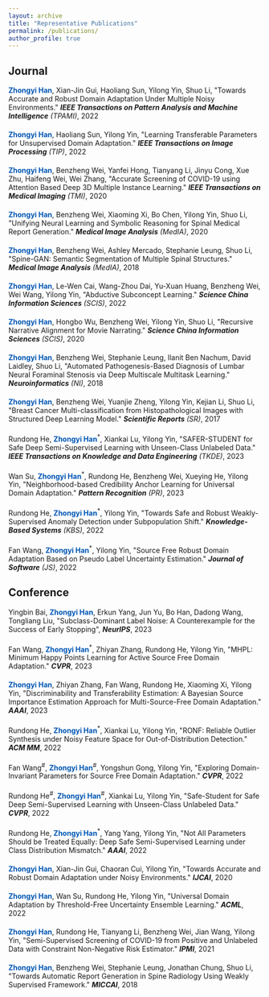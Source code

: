 ```yaml
---
layout: archive
title: "Representative Publications"
permalink: /publications/
author_profile: true
---
```


## Journal

<div style="margin-bottom: 20px;">
  <span style="font-weight: bold; color: #0056b3;">Zhongyi Han</span>, Xian-Jin Gui, Haoliang Sun, Yilong Yin, Shuo Li, "Towards Accurate and Robust Domain Adaptation Under Multiple Noisy Environments." <em><strong>IEEE Transactions on Pattern Analysis and Machine Intelligence</strong> (TPAMI)</em>, 2022
</div>

<div style="margin-bottom: 20px;">
  <span style="font-weight: bold; color: #0056b3;">Zhongyi Han</span>, Haoliang Sun, Yilong Yin, "Learning Transferable Parameters for Unsupervised Domain Adaptation." <em><strong>IEEE Transactions on Image Processing</strong> (TIP)</em>, 2022
</div>

<div style="margin-bottom: 20px;">
  <span style="font-weight: bold; color: #0056b3;">Zhongyi Han</span>, Benzheng Wei, Yanfei Hong, Tianyang Li, Jinyu Cong, Xue Zhu, Haifeng Wei, Wei Zhang, "Accurate Screening of COVID-19 using Attention Based Deep 3D Multiple Instance Learning." <em><strong>IEEE Transactions on Medical Imaging</strong> (TMI)</em>, 2020
</div>

<div style="margin-bottom: 20px;">
  <span style="font-weight: bold; color: #0056b3;">Zhongyi Han</span>, Benzheng Wei, Xiaoming Xi, Bo Chen, Yilong Yin, Shuo Li, "Unifying Neural Learning and Symbolic Reasoning for Spinal Medical Report Generation." <em><strong>Medical Image Analysis</strong> (MedIA)</em>, 2020
</div>

<div style="margin-bottom: 20px;">
  <span style="font-weight: bold; color: #0056b3;">Zhongyi Han</span>, Benzheng Wei, Ashley Mercado, Stephanie Leung, Shuo Li, "Spine-GAN: Semantic Segmentation of Multiple Spinal Structures." <em><strong>Medical Image Analysis</strong> (MedIA)</em>, 2018
</div>

<div style="margin-bottom: 20px;">
  <span style="font-weight: bold; color: #0056b3;">Zhongyi Han</span>, Le-Wen Cai, Wang-Zhou Dai, Yu-Xuan Huang, Benzheng Wei, Wei Wang, Yilong Yin, "Abductive Subconcept Learning." <em><strong>Science China Information Sciences</strong> (SCIS)</em>, 2022
</div>

<div style="margin-bottom: 20px;">
  <span style="font-weight: bold; color: #0056b3;">Zhongyi Han</span>, Hongbo Wu, Benzheng Wei, Yilong Yin, Shuo Li, "Recursive Narrative Alignment for Movie Narrating." <em><strong>Science China Information Sciences</strong> (SCIS)</em>, 2020
</div>

<div style="margin-bottom: 20px;">
  <span style="font-weight: bold; color: #0056b3;">Zhongyi Han</span>, Benzheng Wei, Stephanie Leung, Ilanit Ben Nachum, David Laidley, Shuo Li, "Automated Pathogenesis-Based Diagnosis of Lumbar Neural Foraminal Stenosis via Deep Multiscale Multitask Learning." <em><strong>Neuroinformatics</strong> (NI)</em>, 2018
</div>

<div style="margin-bottom: 20px;">
  <span style="font-weight: bold; color: #0056b3;">Zhongyi Han</span>, Benzheng Wei, Yuanjie Zheng, Yilong Yin, Kejian Li, Shuo Li, "Breast Cancer Multi-classification from Histopathological Images with Structured Deep Learning Model." <em><strong>Scientific Reports</strong> (SR)</em>, 2017
</div>

<div style="margin-bottom: 20px;">
  Rundong He, <span style="font-weight: bold; color: #0056b3;">Zhongyi Han</span><sup>*</sup>, Xiankai Lu, Yilong Yin, "SAFER-STUDENT for Safe Deep Semi-Supervised Learning with Unseen-Class Unlabeled Data." <em><strong>IEEE Transactions on Knowledge and Data Engineering</strong> (TKDE)</em>, 2023
</div>

<div style="margin-bottom: 20px;">
  Wan Su, <span style="font-weight: bold; color: #0056b3;">Zhongyi Han</span><sup>*</sup>, Rundong He, Benzheng Wei, Xueying He, Yilong Yin, "Neighborhood-based Credibility Anchor Learning for Universal Domain Adaptation." <em><strong>Pattern Recognition</strong> (PR)</em>, 2023
</div>

<div style="margin-bottom: 20px;">
  Rundong He, <span style="font-weight: bold; color: #0056b3;">Zhongyi Han</span><sup>*</sup>, Yilong Yin, "Towards Safe and Robust Weakly-Supervised Anomaly Detection under Subpopulation Shift." <em><strong>Knowledge-Based Systems</strong> (KBS)</em>, 2022
</div>

<div style="margin-bottom: 20px;">
  Fan Wang, <span style="font-weight: bold; color: #0056b3;">Zhongyi Han</span><sup>*</sup>, Yilong Yin, "Source Free Robust Domain Adaptation Based on Pseudo Label Uncertainty Estimation." <em><strong>Journal of Software</strong> (JS)</em>, 2022
</div>

## Conference

<div style="margin-bottom: 20px;">
  Yingbin Bai, <span style="font-weight: bold; color: #0056b3;">Zhongyi Han</span>, Erkun Yang, Jun Yu, Bo Han, Dadong Wang, Tongliang Liu, "Subclass-Dominant Label Noise: A Counterexample for the Success of Early Stopping", <em><strong>NeurIPS</strong></em>, 2023
</div>

<div style="margin-bottom: 20px;">
  Fan Wang, <span style="font-weight: bold; color: #0056b3;">Zhongyi Han</span><sup>*</sup>, Zhiyan Zhang, Rundong He, Yilong Yin, "MHPL: Minimum Happy Points Learning for Active Source Free Domain Adaptation." <em><strong>CVPR</strong></em>, 2023
</div>

<div style="margin-bottom: 20px;">
  <span style="font-weight: bold; color: #0056b3;">Zhongyi Han</span>, Zhiyan Zhang, Fan Wang, Rundong He, Xiaoming Xi, Yilong Yin, "Discriminability and Transferability Estimation: A Bayesian Source Importance Estimation Approach for Multi-Source-Free Domain Adaptation." <em><strong>AAAI</strong></em>, 2023
</div>

<div style="margin-bottom: 20px;">
  Rundong He, <span style="font-weight: bold; color: #0056b3;">Zhongyi Han</span><sup>*</sup>, Xiankai Lu, Yilong Yin, "RONF: Reliable Outlier Synthesis under Noisy Feature Space for Out-of-Distribution Detection." <em><strong>ACM MM</strong></em>, 2022
</div>

<div style="margin-bottom: 20px;">
  Fan Wang<sup>#</sup>, <span style="font-weight: bold; color: #0056b3;">Zhongyi Han</span><sup>#</sup>, Yongshun Gong, Yilong Yin, "Exploring Domain-Invariant Parameters for Source Free Domain Adaptation." <em><strong>CVPR</strong></em>, 2022
</div>

<div style="margin-bottom: 20px;">
  Rundong He<sup>#</sup>, <span style="font-weight: bold; color: #0056b3;">Zhongyi Han</span><sup>#</sup>, Xiankai Lu, Yilong Yin, "Safe-Student for Safe Deep Semi-Supervised Learning with Unseen-Class Unlabeled Data." <em><strong>CVPR</strong></em>, 2022
</div>

<div style="margin-bottom: 20px;">
  Rundong He, <span style="font-weight: bold; color: #0056b3;">Zhongyi Han</span><sup>*</sup>, Yang Yang, Yilong Yin, "Not All Parameters Should be Treated Equally: Deep Safe Semi-Supervised Learning under Class Distribution Mismatch." <em><strong>AAAI</strong></em>, 2022
</div>

<div style="margin-bottom: 20px;">
  <span style="font-weight: bold; color: #0056b3;">Zhongyi Han</span>, Xian-Jin Gui, Chaoran Cui, Yilong Yin, "Towards Accurate and Robust Domain Adaptation under Noisy Environments." <em><strong>IJCAI</strong></em>, 2020
</div>

<div style="margin-bottom: 20px;">
  <span style="font-weight: bold; color: #0056b3;">Zhongyi Han</span>, Wan Su, Rundong He, Yilong Yin, "Universal Domain Adaptation by Threshold-Free Uncertainty Ensemble Learning." <em><strong>ACML</strong></em>, 2022
</div>

<div style="margin-bottom: 20px;">
  <span style="font-weight: bold; color: #0056b3;">Zhongyi Han</span>, Rundong He, Tianyang Li, Benzheng Wei, Jian Wang, Yilong Yin, "Semi-Supervised Screening of COVID-19 from Positive and Unlabeled Data with Constraint Non-Negative Risk Estimator." <em><strong>IPMI</strong></em>, 2021
</div>

<div style="margin-bottom: 20px;">
  <span style="font-weight: bold; color: #0056b3;">Zhongyi Han</span>, Benzheng Wei, Stephanie Leung, Jonathan Chung, Shuo Li, "Towards Automatic Report Generation in Spine Radiology Using Weakly Supervised Framework." <em><strong>MICCAI</strong></em>, 2018
</div>



